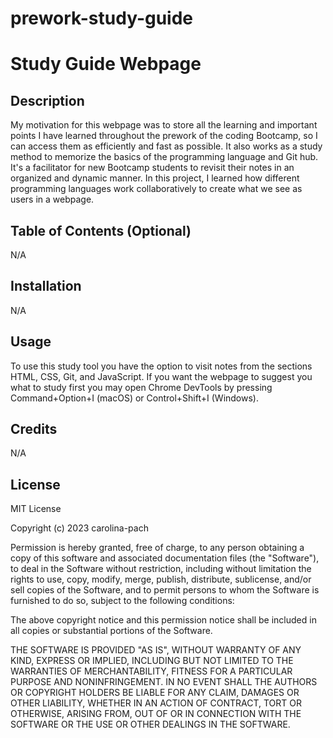 # prework-study-guide
# Study Guide Webpage

## Description

My motivation for this webpage was to store all the learning and important points I have learned throughout the prework of the coding Bootcamp, so I can access them as efficiently and fast as possible. It also works as a study method to memorize the basics of the programming language and Git hub. It's a facilitator for new Bootcamp students to revisit their notes in an organized and dynamic manner.  In this project, I learned how different programming languages work collaboratively to create what we see as users in a webpage.

## Table of Contents (Optional)

N/A

## Installation

N/A

## Usage

To use this study tool you have the option to visit notes from the sections HTML, CSS, Git, and JavaScript. If you want the webpage to suggest you what to study first you may open Chrome DevTools by pressing Command+Option+I (macOS) or Control+Shift+I (Windows).

## Credits

N/A

## License

MIT License

Copyright (c) 2023 carolina-pach

Permission is hereby granted, free of charge, to any person obtaining a copy
of this software and associated documentation files (the "Software"), to deal
in the Software without restriction, including without limitation the rights
to use, copy, modify, merge, publish, distribute, sublicense, and/or sell
copies of the Software, and to permit persons to whom the Software is
furnished to do so, subject to the following conditions:

The above copyright notice and this permission notice shall be included in all
copies or substantial portions of the Software.

THE SOFTWARE IS PROVIDED "AS IS", WITHOUT WARRANTY OF ANY KIND, EXPRESS OR
IMPLIED, INCLUDING BUT NOT LIMITED TO THE WARRANTIES OF MERCHANTABILITY,
FITNESS FOR A PARTICULAR PURPOSE AND NONINFRINGEMENT. IN NO EVENT SHALL THE
AUTHORS OR COPYRIGHT HOLDERS BE LIABLE FOR ANY CLAIM, DAMAGES OR OTHER
LIABILITY, WHETHER IN AN ACTION OF CONTRACT, TORT OR OTHERWISE, ARISING FROM,
OUT OF OR IN CONNECTION WITH THE SOFTWARE OR THE USE OR OTHER DEALINGS IN THE
SOFTWARE.

